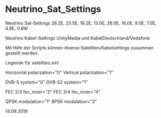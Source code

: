 # Neutrino_Sat_Settings

Neutrino Sat-Settings 28.2E, 23.5E, 19.2E, 13.0E, 26.0E, 16.0E, 9.0E, 7.0E, 4.8E, 0.8W 

Neutrino Kabel-Settings UnityMedia und KabelDeutschland/Vodafone

Mit Hilfe der Scripts können diverse Satelliten/Kabelsettings zusammen gestellt werden.

Legende für satellites.xml

Horizontal  polarization="0"
Vertical    polarization="1"

DVB-S       system="0"
DVB-S2      system="1"

FEC 2/3     fec_inner="2"
FEC 3/4     fec_inner="4"

QPSK        modulation="1"
8PSK        modulation="2"

14.09.2019

